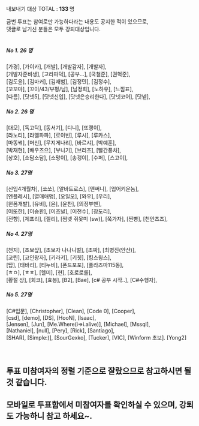 내보내기 대상 TOTAL : <b> 133 </b> 명 <br />

금번 투표는 참여로만 가능하다라는 내용도 공지한 적이 있으므로,<br />
댓글로 남기신 분들은 모두 강퇴대상입니다.<br />
<br />
##### No 1. 26 명   
[가경], [가이카], [개발], [개발감자], [개발자],<br />
[개발자준비생], [고라파덕], [공부...], [국철준], [권혁준],<br />
[김도윤], [김마커], [김재범], [김정민], [김정수],<br />
[꼬꼬마], [꼬이/43/부평/남], [남정희], [노하우], [느낌표],<br />
[다름], [닷넷5], [닷넷신입], [닷넷은승리한다], [닷넷코어], [닷넽],<br />
   
##### No 2. 26 명   
[대모], [독고탁], [동서기], [디니], [또쾡이],<br />
[라노티], [라엘파파], [로이빈], [루시], [루카스],<br />
[마똥썪], [머신], [무지게나리], [바르샤], [박예훈],<br />
[박재현], [배우즈으], [부니기], [브리즈], [빨간풍차],<br />
[상호], [소담소담], [소망이], [송갱이], [수퍼], [스고이],<br />
   
##### No 3. 27명   
[신입4개월차], [쏘쏘], [알바트로스], [앤써니], [업어키운놈],<br />
[엔플레시], [열매애앵], [오일오], [와우], [우리],<br />
[윈폼개발], [유비], [윤], [윤찬], [의정부맨],<br />
[이또한], [이승환], [이즈널], [이천수], [장도리],<br />
[전향], [제프리], [젤리], [쩜넷 쥐못미 (sw)], [쭉가자], [찐빵], [천안츠즈],<br />
   
##### No 4. 27명   
[천지], [초보샾], [초보자 나나니벌], [초짜], [최병진(안산)],<br />
[코린], [코인왕자], [키라키], [키힛], [킹스윙스],<br />
[탑], [태바리], [티누비], [폰드포포], [플라즈마115동],<br />
[ㅎㅇ], [ㅎㅎ], [헬미], [현], [호로로롤],<br />
[황절 상], [회코], [효봉], [B2], [Bae], [c# 공부 시작..], [C#수행자],<br />
   
##### No 5. 27명   
[C#입문], [Christopher], [Clean], [Code 0], [Cooper],<br />
[csd], [demo], [DS], [HooN], [Isaac],<br />
[Jensen], [Jun], [Me.Where(i=>i.alive)], [Michael], [Mssql],<br />
[Nathaniel], [null], [Pery], [Rick], [Santiago],<br />
[SHAR], [Simple:)], [SourGexko], [Tucker], [VIC], [Winform 초보]. [Yong2]<br />
<br />
<br />
## 투표 미참여자의 정렬 기준으로 잘랐으므로 참고하시면 될 것 같습니다. <br />
## 모바일로 투표함에서 미참여자를 확인하실 수 있으며, 강퇴도 가능하니 참고 하세요~.
